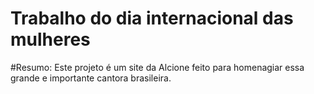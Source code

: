 # Trabalho do dia internacional das mulheres

#Resumo: Este projeto é um site da Alcione feito para homenagiar essa grande e importante cantora brasileira.